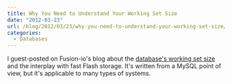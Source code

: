 ```yaml
---
title: Why You Need to Understand Your Working Set Size
date: "2012-03-23"
url: /blog/2012/03/23/why-you-need-to-understand-your-working-set-size/
categories:
  - Databases
---
```

I guest-posted on Fusion-io's blog about the [database's working set size][1] and the interplay with fast Flash storage. It's written from a MySQL point of view, but it's applicable to many types of systems.

 [1]: http://www.fusionio.comhttp://www.xaprb.com/blog/will-fusionio-make-my-database-faster-percona-guest-blog/

